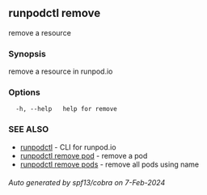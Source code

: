 ## runpodctl remove

remove a resource

### Synopsis

remove a resource in runpod.io

### Options

```
  -h, --help   help for remove
```

### SEE ALSO

* [runpodctl](runpodctl.md)	 - CLI for runpod.io
* [runpodctl remove pod](runpodctl_remove_pod.md)	 - remove a pod
* [runpodctl remove pods](runpodctl_remove_pods.md)	 - remove all pods using name

###### Auto generated by spf13/cobra on 7-Feb-2024

